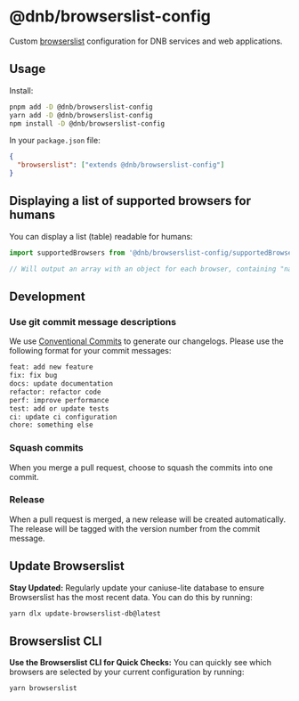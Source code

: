 # @dnb/browserslist-config

Custom [browserslist](https://browsersl.ist/) configuration for DNB services and web applications.

## Usage

Install:

```bash
pnpm add -D @dnb/browserslist-config
yarn add -D @dnb/browserslist-config
npm install -D @dnb/browserslist-config
```

In your `package.json` file:

```json
{
  "browserslist": ["extends @dnb/browserslist-config"]
}
```

## Displaying a list of supported browsers for humans

You can display a list (table) readable for humans:

```ts
import supportedBrowsers from '@dnb/browserslist-config/supportedBrowsers.mjs'

// Will output an array with an object for each browser, containing "name" and "minimumVersion".
```

## Development

### Use git commit message descriptions

We use [Conventional Commits](https://www.conventionalcommits.org/en/v1.0.0/) to generate our changelogs. Please use the following format for your commit messages:

```txt
feat: add new feature
fix: fix bug
docs: update documentation
refactor: refactor code
perf: improve performance
test: add or update tests
ci: update ci configuration
chore: something else
```

### Squash commits

When you merge a pull request, choose to squash the commits into one commit.

### Release

When a pull request is merged, a new release will be created automatically. The release will be tagged with the version number from the commit message.

## Update Browserslist

**Stay Updated:** Regularly update your caniuse-lite database to ensure Browserslist has the most recent data. You can do this by running:

```bash
yarn dlx update-browserslist-db@latest
```

## Browserslist CLI

**Use the Browserslist CLI for Quick Checks:** You can quickly see which browsers are selected by your current configuration by running:

```bash
yarn browserslist
```
